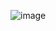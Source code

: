 ![image](https://github.com/DonghaeSuh/NLP_Pytorch/assets/82081872/65a61d6c-3fec-4a80-a4f8-62b1ea226908)
